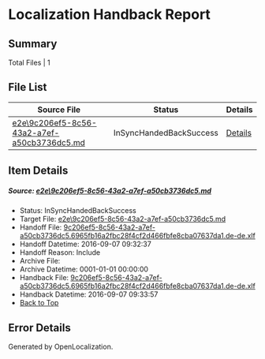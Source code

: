 # <a name='report-top'></a> Localization Handback Report

## Summary
 Total Files | 1

## File List
 Source File | Status | Details 
 ----------- | ------ | ------- 
 [e2e\9c206ef5-8c56-43a2-a7ef-a50cb3736dc5.md](https://github.com/OpenLocalizationTestOrg/ol-test0/blob/664cced58ae392fa30b101dc3dbfdba45053d9a3/e2e/9c206ef5-8c56-43a2-a7ef-a50cb3736dc5.md) | InSyncHandedBackSuccess | [Details](#15539c847ef8a33bac407bac9b002ffe0f1f827e1)

## Item Details
##### <a name='15539c847ef8a33bac407bac9b002ffe0f1f827e1'></a> Source: [e2e\9c206ef5-8c56-43a2-a7ef-a50cb3736dc5.md](https://github.com/OpenLocalizationTestOrg/ol-test0/blob/664cced58ae392fa30b101dc3dbfdba45053d9a3/e2e/9c206ef5-8c56-43a2-a7ef-a50cb3736dc5.md)
* Status: InSyncHandedBackSuccess
* Target File: [e2e\9c206ef5-8c56-43a2-a7ef-a50cb3736dc5.md](https://github.com/OpenLocalizationTestOrg/ol-test0-dede/blob/fa369205bdc951027f98303baba73ce6b34ceceb/e2e/9c206ef5-8c56-43a2-a7ef-a50cb3736dc5.md)
* Handoff File: [9c206ef5-8c56-43a2-a7ef-a50cb3736dc5.6965fb16a2fbc28f4cf2d466fbfe8cba07637da1.de-de.xlf](https://github.com/OpenLocalizationTestOrg/ol-test0-handoff/blob/c49600fd662743c7f9f4820c5d73fbb7e4e5e59f/ol-handoff/OpenLocalizationTestOrg/ol-test0-dede/yuwzho/ht/9c206ef5-8c56-43a2-a7ef-a50cb3736dc5.6965fb16a2fbc28f4cf2d466fbfe8cba07637da1.de-de.xlf)
* Handoff Datetime: 2016-09-07 09:32:37
* Handoff Reason: Include
* Archive File: 
* Archive Datetime: 0001-01-01 00:00:00
* Handback File: [9c206ef5-8c56-43a2-a7ef-a50cb3736dc5.6965fb16a2fbc28f4cf2d466fbfe8cba07637da1.de-de.xlf](https://github.com/OpenLocalizationTestOrg/ol-test0-handback/blob/62c50730e8442c1dc14998e2f51e71caa19a3b92/ol-handback/OpenLocalizationTestOrg/ol-test0-dede/yuwzho/ht/9c206ef5-8c56-43a2-a7ef-a50cb3736dc5.6965fb16a2fbc28f4cf2d466fbfe8cba07637da1.de-de.xlf)
* Handback Datetime: 2016-09-07 09:33:57
* [Back to Top](#report-top)


## Error Details

Generated by OpenLocalization.
